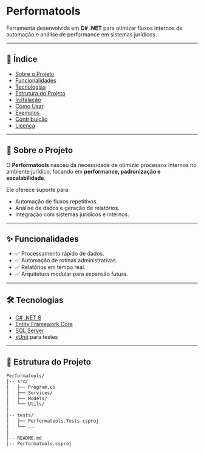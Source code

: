 # Performatools

Ferramenta desenvolvida em **C# .NET** para otimizar fluxos internos de automação e análise de performance em sistemas jurídicos.

---

## 📑 Índice
- [Sobre o Projeto](#sobre-o-projeto)
- [Funcionalidades](#funcionalidades)
- [Tecnologias](#tecnologias)
- [Estrutura do Projeto](#estrutura-do-projeto)
- [Instalação](#instalação)
- [Como Usar](#como-usar)
- [Exemplos](#exemplos)
- [Contribuição](#contribuição)
- [Licença](#licença)

---

## 📖 Sobre o Projeto
O **Performatools** nasceu da necessidade de otimizar processos internos no ambiente jurídico,
focando em **performance, padronização e escalabilidade**.

Ele oferece suporte para:
- Automação de fluxos repetitivos.
- Análise de dados e geração de relatórios.
- Integração com sistemas jurídicos e internos.

---

## ✨ Funcionalidades
- ✅ Processamento rápido de dados.
- ✅ Automação de rotinas administrativas.
- ✅ Relatórios em tempo real.
- ✅ Arquitetura modular para expansão futura.

---

## 🛠 Tecnologias
- [C# .NET 8](https://dotnet.microsoft.com/)
- [Entity Framework Core](https://learn.microsoft.com/ef/)
- [SQL Server](https://www.microsoft.com/sql-server)
- [xUnit](https://xunit.net/) para testes

---

## 📂 Estrutura do Projeto
```bash
Performatools/
│-- src/
│   ├── Program.cs
│   ├── Services/
│   ├── Models/
│   └── Utils/
│
│-- tests/
│   ├── Performatools.Tests.csproj
│   └── ...
│
│-- README.md
│-- Performatools.csproj
